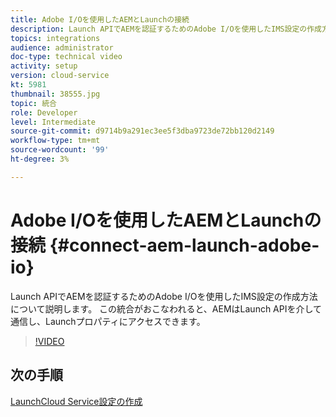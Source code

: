 ```yaml
---
title: Adobe I/Oを使用したAEMとLaunchの接続
description: Launch APIでAEMを認証するためのAdobe I/Oを使用したIMS設定の作成方法について説明します。 この統合がおこなわれると、AEMはLaunch APIを介して通信し、Launchプロパティにアクセスできます。
topics: integrations
audience: administrator
doc-type: technical video
activity: setup
version: cloud-service
kt: 5981
thumbnail: 38555.jpg
topic: 統合
role: Developer
level: Intermediate
source-git-commit: d9714b9a291ec3ee5f3dba9723de72bb120d2149
workflow-type: tm+mt
source-wordcount: '99'
ht-degree: 3%

---
```



# Adobe I/Oを使用したAEMとLaunchの接続 {#connect-aem-launch-adobe-io}

Launch APIでAEMを認証するためのAdobe I/Oを使用したIMS設定の作成方法について説明します。 この統合がおこなわれると、AEMはLaunch APIを介して通信し、Launchプロパティにアクセスできます。

>[!VIDEO](https://video.tv.adobe.com/v/38555?quality=12&learn=on)

## 次の手順

[LaunchCloud Service設定の作成](create-launch-cloud-service.md)
